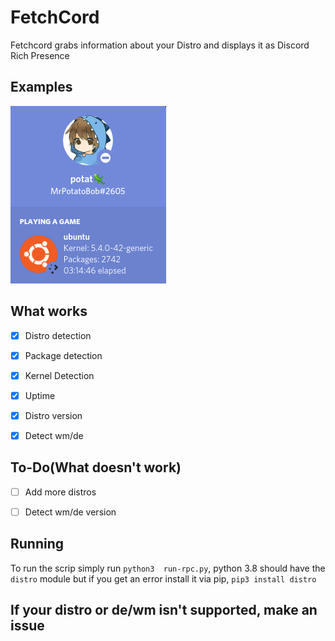 # FetchCord

Fetchcord grabs information about your Distro and displays it as Discord Rich Presence

## Examples

![ubunt_example.png](Examples/ubunt_example.png)

## What works

- [x] Distro detection

- [x] Package detection

- [x] Kernel Detection

- [x] Uptime

- [x] Distro version
- [x] Detect wm/de

## To-Do(What doesn't work)

- [ ] Add more distros

- [ ] Detect wm/de version


## Running

To run the scrip simply run `python3  run-rpc.py`, python 3.8 should have the `distro` module but if you get an error install it via pip, `pip3 install distro`

## If your distro or de/wm isn't supported, make an issue
